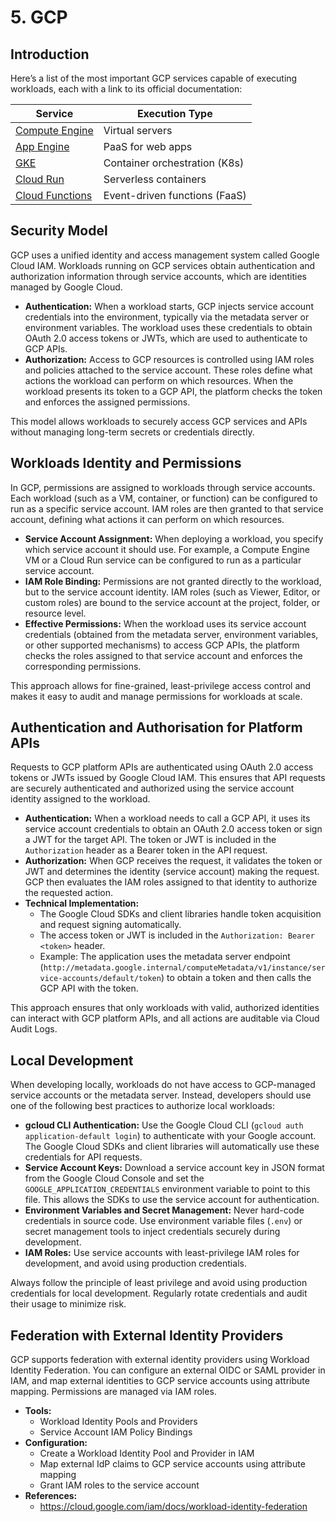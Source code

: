 # 5. GCP

## Introduction

Here’s a list of the most important GCP services capable of executing workloads, each with a link to its official documentation:

| Service                                                 | Execution Type                 |
| ------------------------------------------------------- | ------------------------------ |
| [Compute Engine](https://cloud.google.com/compute/)     | Virtual servers                |
| [App Engine](https://cloud.google.com/appengine/)       | PaaS for web apps              |
| [GKE](https://cloud.google.com/kubernetes-engine/)      | Container orchestration (K8s)  |
| [Cloud Run](https://cloud.google.com/run/)              | Serverless containers          |
| [Cloud Functions](https://cloud.google.com/functions/)  | Event-driven functions (FaaS)  |


## Security Model

GCP uses a unified identity and access management system called Google Cloud IAM. Workloads running on GCP services obtain authentication and authorization information through service accounts, which are identities managed by Google Cloud.

- **Authentication:** When a workload starts, GCP injects service account credentials into the environment, typically via the metadata server or environment variables. The workload uses these credentials to obtain OAuth 2.0 access tokens or JWTs, which are used to authenticate to GCP APIs.
- **Authorization:** Access to GCP resources is controlled using IAM roles and policies attached to the service account. These roles define what actions the workload can perform on which resources. When the workload presents its token to a GCP API, the platform checks the token and enforces the assigned permissions.

This model allows workloads to securely access GCP services and APIs without managing long-term secrets or credentials directly.

## Workloads Identity and Permissions

In GCP, permissions are assigned to workloads through service accounts. Each workload (such as a VM, container, or function) can be configured to run as a specific service account. IAM roles are then granted to that service account, defining what actions it can perform on which resources.

- **Service Account Assignment:** When deploying a workload, you specify which service account it should use. For example, a Compute Engine VM or a Cloud Run service can be configured to run as a particular service account.
- **IAM Role Binding:** Permissions are not granted directly to the workload, but to the service account identity. IAM roles (such as Viewer, Editor, or custom roles) are bound to the service account at the project, folder, or resource level.
- **Effective Permissions:** When the workload uses its service account credentials (obtained from the metadata server, environment variables, or other supported mechanisms) to access GCP APIs, the platform checks the roles assigned to that service account and enforces the corresponding permissions.

This approach allows for fine-grained, least-privilege access control and makes it easy to audit and manage permissions for workloads at scale.

## Authentication and Authorisation for Platform APIs

Requests to GCP platform APIs are authenticated using OAuth 2.0 access tokens or JWTs issued by Google Cloud IAM. This ensures that API requests are securely authenticated and authorized using the service account identity assigned to the workload.

- **Authentication:** When a workload needs to call a GCP API, it uses its service account credentials to obtain an OAuth 2.0 access token or sign a JWT for the target API. The token or JWT is included in the `Authorization` header as a Bearer token in the API request.
- **Authorization:** When GCP receives the request, it validates the token or JWT and determines the identity (service account) making the request. GCP then evaluates the IAM roles assigned to that identity to authorize the requested action.
- **Technical Implementation:**
    - The Google Cloud SDKs and client libraries handle token acquisition and request signing automatically.
    - The access token or JWT is included in the `Authorization: Bearer <token>` header.
    - Example: The application uses the metadata server endpoint (`http://metadata.google.internal/computeMetadata/v1/instance/service-accounts/default/token`) to obtain a token and then calls the GCP API with the token.

This approach ensures that only workloads with valid, authorized identities can interact with GCP platform APIs, and all actions are auditable via Cloud Audit Logs.

## Local Development

When developing locally, workloads do not have access to GCP-managed service accounts or the metadata server. Instead, developers should use one of the following best practices to authorize local workloads:

- **gcloud CLI Authentication:** Use the Google Cloud CLI (`gcloud auth application-default login`) to authenticate with your Google account. The Google Cloud SDKs and client libraries will automatically use these credentials for API requests.
- **Service Account Keys:** Download a service account key in JSON format from the Google Cloud Console and set the `GOOGLE_APPLICATION_CREDENTIALS` environment variable to point to this file. This allows the SDKs to use the service account for authentication.
- **Environment Variables and Secret Management:** Never hard-code credentials in source code. Use environment variable files (`.env`) or secret management tools to inject credentials securely during development.
- **IAM Roles:** Use service accounts with least-privilege IAM roles for development, and avoid using production credentials.

Always follow the principle of least privilege and avoid using production credentials for local development. Regularly rotate credentials and audit their usage to minimize risk.

## Federation with External Identity Providers

GCP supports federation with external identity providers using Workload Identity Federation. You can configure an external OIDC or SAML provider in IAM, and map external identities to GCP service accounts using attribute mapping. Permissions are managed via IAM roles.

- **Tools:**
    - Workload Identity Pools and Providers
    - Service Account IAM Policy Bindings
- **Configuration:**
    - Create a Workload Identity Pool and Provider in IAM
    - Map external IdP claims to GCP service accounts using attribute mapping
    - Grant IAM roles to the service account
- **References:**
    - https://cloud.google.com/iam/docs/workload-identity-federation